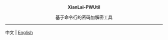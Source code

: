 <p align="center">
  <span size="50px"><b>XianLai-PWUtil</b><span>
</p>
<p align="center">基于命令行的密码加解密工具</p>
    
---

中文 | [English](README_EN.md)
